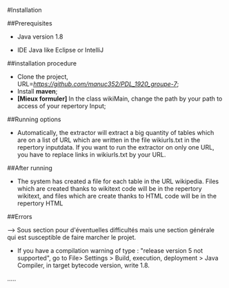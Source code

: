 #Installation

##Prerequisites

- Java version 1.8

- IDE Java like Eclipse or IntelliJ

##installation procedure

- Clone the project, URL=*https://github.com/manuc352/PDL_1920_groupe-7*;
- Install __maven__;
- **[Mieux formuler]** In the class wikiMain, change the path by your path to access of your repertory Input;

##Running options

- Automatically, the extractor will extract a big quantity of tables which are on a list of URL which are written in the file wikiurls.txt in the repertory inputdata. 
If you want to run the extractor on only one URL, you have to replace links in wikiurls.txt by your URL.   

##After running 

- The system has created a file for each table in the URL wikipedia. 
Files which are created thanks to wikitext code will be in the repertory wikitext, and files which are create thanks to HTML code will be in the repertory HTML

##Errors 

--> Sous section pour d'éventuelles difficultés mais une section générale qui est susceptible de faire marcher le projet.

-  If you have a compilation warning of type : "release version 5 not supported", 
go to File> Settings > Build, execution, deployment > Java Compiler, in target bytecode version, write 1.8.   

.....